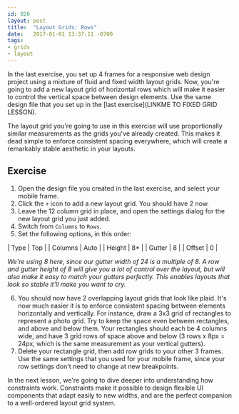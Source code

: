 ```yaml
---
id: 020
layout: post
title:  "Layout Grids: Rows"
date:   2017-01-01 13:37:11 -0700
tags:
- grids
- layout
---
```

In the last exercise, you set up 4 frames for a responsive web design project using a mixture of fluid and fixed width layout grids. Now, you're going to add a new layout grid of horizontal rows which will make it easier to control the vertical space between design elements. Use the same design file that you set up in the [last exercise](LINKME TO FIXED GRID LESSON).

The layout grid you're going to use in this exercise will use proportionally similar measurements as the grids you've already created. This makes it dead simple to enforce consistent spacing everywhere, which will create a remarkably stable aesthetic in your layouts.

<!--more-->
## Exercise

1. Open the design file you created in the last exercise, and select your mobile frame.
2. Click the `+` icon to add a new layout grid. You should have 2 now.
3. Leave the 12 column grid in place, and open the settings dialog for the new layout grid you just added.
4. Switch from `Columns` to `Rows`.
5. Set the following options, in this order:

| Type | Top |
| Columns | Auto |
| Height | 8* |
| Gutter | 8 |
| Offset | 0 |

*We're using 8 here, since our gutter width of 24 is a multiple of 8. A row and gutter height of 8 will give you a lot of control over the layout, but will also make it easy to match your gutters perfectly. This enables layouts that look so stable it'll make you want to cry.*

6. You should now have 2 overlapping layout grids that look like plaid. It's now much easier it is to enforce consistent spacing between elements horizontally and vertically. For instance, draw a 3x3 grid of rectangles to represent a photo grid. Try to keep the space even between rectangles, and above and below them. Your rectangles should each be 4 columns wide, and have 3 grid rows of space above and below (3 rows x 8px = 24px, which is the same measurement as your vertical gutters).
7. Delete your rectangle grid, then add row grids to your other 3 frames. Use the same settings that you used for your mobile frame, since your row settings don't need to change at new breakpoints.

In the next lesson, we're going to dive deeper into understanding how constraints work. Constraints make it possible to design flexible UI components that adapt easily to new widths, and are the perfect companion to a well-ordered layout grid system.
